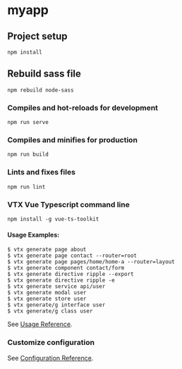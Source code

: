 # myapp

## Project setup
```
npm install
```

## Rebuild sass file
```
npm rebuild node-sass
```

### Compiles and hot-reloads for development
```
npm run serve
```

### Compiles and minifies for production
```
npm run build
```

### Lints and fixes files
```
npm run lint
```

### VTX Vue Typescript command line
```
npm install -g vue-ts-toolkit
```
#### Usage Examples:
    $ vtx generate page about
    $ vtx generate page contact --router=root
    $ vtx generate page pages/home/home-a --router=layout
    $ vtx generate component contact/form
    $ vtx generate directive ripple --export
    $ vtx generate directive ripple -e
    $ vtx generate service api/user
    $ vtx generate modal user
    $ vtx generate store user
    $ vtx generate/g interface user
    $ vtx generate/g class user

See [Usage Reference](https://github.com/442623641/vue-ts-toolkit.git).

### Customize configuration
See [Configuration Reference](https://cli.vuejs.org/config/).
